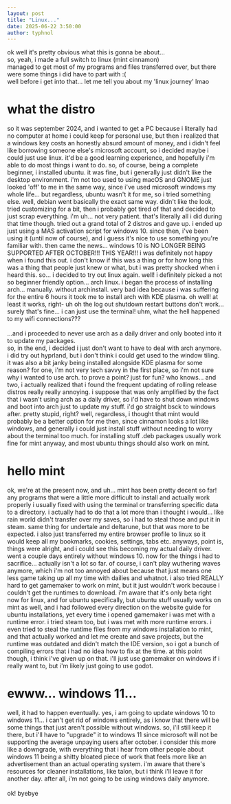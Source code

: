 ```yaml
---
layout: post
title: "Linux..."
date: 2025-06-22 3:50:00
author: typhnol
---
```


ok well it's pretty obvious what this is gonna be about... 
<br>
so, yeah, i made a full switch to linux (mint cinnamon)
<br>
managed to get most of my programs and files transferred over, but there were some things i did have to part with :(
<br>
well before i get into that... let me tell you about my 'linux journey' lmao
<br>
# what the distro
so it was september 2024, and i wanted to get a PC because i literally had no computer at home i could keep for personal use, but then i realized that a windows key costs an honestly absurd amount of money, and i didn't feel like borrowing someone else's microsoft account, so i decided maybe i could just use linux. it'd be a good learning experience, and hopefully i'm able to do most things i want to do. so, of course, being a complete beginner, i installed ubuntu. it was fine, but i generally just didn't like the desktop environment. i'm not too used to using macOS and GNOME just looked 'off' to me in the same way, since i've used microsoft windows my whole life... but regardless, ubuntu wasn't it for me, so i tried something else. well, debian went basically the exact same way. didn't like the look, tried customizing for a bit, then i probably got tired of that and decided to just scrap everything. i'm uh... not very patient. that's literally all i did during that time though. tried out a grand total of 2 distros and gave up. i ended up just using a MAS activation script for windows 10. since then, i've been using it (until now of course), and i guess it's nice to use something you're familiar with. then came the news... windows 10 is NO LONGER BEING SUPPORTED AFTER OCTOBER!!! THIS YEAR!!! i was definitely not happy when i found this out. i don't know if this was a thing or for how long this was a thing that people just knew or what, but i was pretty shocked when i heard this. so... i decided to try out linux again. well! i definitely picked a not so beginner friendly option... arch linux. i began the process of installing arch... manually. without archinstall. very bad idea because i was suffering for the entire 6 hours it took me to install arch with KDE plasma. oh well! at least it works, right- uh oh the log out shutdown restart buttons don't work... surely that's fine... i can just use the terminal! uhm, what the hell happened to my wifi connections??? 
<br>
<br>
...and i proceeded to never use arch as a daily driver and only booted into it to update my packages. 
<br>
so, in the end, i decided i just don't want to have to deal with arch anymore. i did try out hyprland, but i don't think i could get used to the window tiling. it was also a bit janky being installed alongside KDE plasma for some reason? for one, i'm not very tech savvy in the first place, so i'm not sure why i wanted to use arch. to prove a point? just for fun? who knows... and two, i actually realized that i found the frequent updating of rolling release distros really really annoying. i suppose that was only amplified by the fact that i wasn't using arch as a daily driver, so i'd have to shut down windows and boot into arch just to update my stuff. i'd go straight bsck to windows after. pretty stupid, right? well, regardless, i thought that mint would probably be a better option for me then, since cinnamon looks a lot like windows, and generally i could just install stuff without needing to worry about the terminal too much. for installing stuff .deb packages usually work fine for mint anyway, and most ubuntu things should also work on mint.
# hello mint
ok, we're at the present now, and uh... mint has been pretty decent so far! any programs that were a little more difficult to install and actually work properly i usually fixed with using the terminal or transferring specific data to a directory. i actually had to do that a lot more than i thought i would... like rain world didn't transfer over my saves, so i had to steal those and put it in steam. same thing for undertale and deltarune, but that was more to be expected. i also just transferred my entire browser profile to linux so it would keep all my bookmarks, cookies, settings, tabs etc. anyways, point is, things were alright, and i could see this becoming my actual daily driver. went a couple days entirely without windows 10. now for the things i had to sacrifice... actually isn't a lot so far. of course, i can't play wuthering waves anymore, which i'm not too annoyed about because that just means one less game taking up all my time with dailies and whatnot. i also tried REALLY hard to get gamemaker to work on mint, but it just wouldn't work because i couldn't get the runtimes to download. i'm aware that it's only beta right now for linux, and for ubuntu specifically, but ubuntu stuff usually works on mint as well, and i had followed every direction on the website guide for ubuntu installations, yet every time i opened gamemaker i was met with a runtime error. i tried steam too, but i was met with more runtime errors. i even tried to steal the runtime files from my windows installation to mint, and that actually worked and let me create and save projects, but the runtime was outdated and didn't match the IDE version, so i got a bunch of compiling errors that i had no idea how to fix at the time. at this point though, i think i've given up on that. i'll just use gamemaker on windows if i really want to, but i'm likely just going to use godot. 
# ewww... windows 11...
well, it had to happen eventually. yes, i am going to update windows 10 to windows 11... i can't get rid of windows entirely, as i know that there will be some things that just aren't possible without windows. so, i'll still keep it there, but i'll have to "upgrade" it to windows 11 since microsoft will not be supporting the average unpaying users after october. i consider this more like a downgrade, with everything that i hear from other people about windows 11 being a shitty bloated piece of work that feels more like an advertisement than an actual operating system. i'm aware that there's resources for cleaner installations, like talon, but i think i'll leave it for another day. after all, i'm not going to be using windows daily anymore.
<br>
<br>
ok! byebye